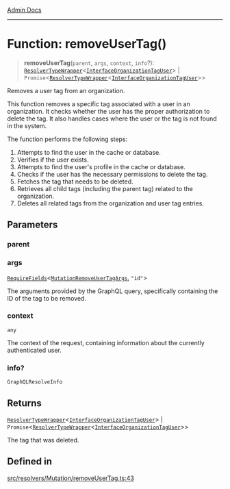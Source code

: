 [Admin Docs](/)

***

# Function: removeUserTag()

> **removeUserTag**(`parent`, `args`, `context`, `info`?): [`ResolverTypeWrapper`](../../../../types/generatedGraphQLTypes/type-aliases/ResolverTypeWrapper.md)\<[`InterfaceOrganizationTagUser`](../../../../models/OrganizationTagUser/interfaces/InterfaceOrganizationTagUser.md)\> \| `Promise`\<[`ResolverTypeWrapper`](../../../../types/generatedGraphQLTypes/type-aliases/ResolverTypeWrapper.md)\<[`InterfaceOrganizationTagUser`](../../../../models/OrganizationTagUser/interfaces/InterfaceOrganizationTagUser.md)\>\>

Removes a user tag from an organization.

This function removes a specific tag associated with a user in an organization.
It checks whether the user has the proper authorization to delete the tag.
It also handles cases where the user or the tag is not found in the system.

The function performs the following steps:
1. Attempts to find the user in the cache or database.
2. Verifies if the user exists.
3. Attempts to find the user's profile in the cache or database.
4. Checks if the user has the necessary permissions to delete the tag.
5. Fetches the tag that needs to be deleted.
6. Retrieves all child tags (including the parent tag) related to the organization.
7. Deletes all related tags from the organization and user tag entries.

## Parameters

### parent

### args

[`RequireFields`](../../../../types/generatedGraphQLTypes/type-aliases/RequireFields.md)\<[`MutationRemoveUserTagArgs`](../../../../types/generatedGraphQLTypes/type-aliases/MutationRemoveUserTagArgs.md), `"id"`\>

The arguments provided by the GraphQL query, specifically containing the ID of the tag to be removed.

### context

`any`

The context of the request, containing information about the currently authenticated user.

### info?

`GraphQLResolveInfo`

## Returns

[`ResolverTypeWrapper`](../../../../types/generatedGraphQLTypes/type-aliases/ResolverTypeWrapper.md)\<[`InterfaceOrganizationTagUser`](../../../../models/OrganizationTagUser/interfaces/InterfaceOrganizationTagUser.md)\> \| `Promise`\<[`ResolverTypeWrapper`](../../../../types/generatedGraphQLTypes/type-aliases/ResolverTypeWrapper.md)\<[`InterfaceOrganizationTagUser`](../../../../models/OrganizationTagUser/interfaces/InterfaceOrganizationTagUser.md)\>\>

The tag that was deleted.

## Defined in

[src/resolvers/Mutation/removeUserTag.ts:43](https://github.com/Suyash878/talawa-api/blob/cfd688207611ba245c99edd8dbaccb2cdbf6a043/src/resolvers/Mutation/removeUserTag.ts#L43)
